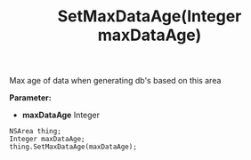 ﻿---
uid: crmscript_ref_NSArea_SetMaxDataAge
title: SetMaxDataAge(Integer maxDataAge)
intellisense: NSArea.SetMaxDataAge
keywords: NSArea, GetMaxDataAge
so.topic: reference
---

Max age of data when generating db's based on this area

**Parameter:** 
 - **maxDataAge** Integer

```crmscript
NSArea thing;
Integer maxDataAge;
thing.SetMaxDataAge(maxDataAge);
```

